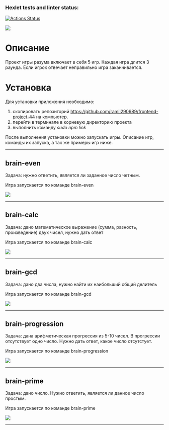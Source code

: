 ### Hexlet tests and linter status:
[![Actions Status](https://github.com/ramil290989/frontend-project-44/workflows/hexlet-check/badge.svg)](https://github.com/ramil290989/frontend-project-44/actions)

<a href="https://codeclimate.com/github/ramil290989/frontend-project-44/maintainability"><img src="https://api.codeclimate.com/v1/badges/c612512fa63c8fd01ac0/maintainability" /></a>

<h1>Описание</h1>
<p>Проект игры разума включает в себя 5 игр. Каждая игра длится 3 раунда. Если игрок отвечает неправильно игра заканчивается.</p>
<h1>Установка</h1>
<p>Для установки приложения необходимо:</p>
<ol> 
    <li>скопировать репозиторий <a href="https://github.com/ramil290989/frontend-project-44">https://github.com/ramil290989/frontend-project-44</a> на компьютер.</li>
    <li>перейти в терминале в корневую директорию проекта</li>
    <li>выполнить команду <em>sudo npm link</em></li>
</ol>
<p>После выполнения установки можно запускать игры. Описание игр, команды их запуска, а так же примеры игр ниже.</p>
<hr>

<h2>brain-even</h2>
<p>Задача: нужно ответить, является ли заданное число четным.</p>
<p>Игра запускается по команде brain-even</p>
<a href="https://asciinema.org/a/527719" target="_blank"><img src="https://asciinema.org/a/527719.svg" /></a>
<hr>

<h2>brain-calc</h2>
<p>Задача: дано математическое выражение (сумма, разность, произведение) двух чисел, нужно дать ответ</p>
<p>Игра запускается по команде brain-calc</p>
<a href="https://asciinema.org/a/527720" target="_blank"><img src="https://asciinema.org/a/527720.svg" /></a>
<hr>

<h2>brain-gcd</h2>
<p>Задача: дано два числа, нужно найти их наибольший общий делитель</p>
<p>Игра запускается по команде brain-gcd</p>
<a href="https://asciinema.org/a/527760" target="_blank"><img src="https://asciinema.org/a/527760.svg" /></a>
<hr>

<h2>brain-progression</h2>
<p>Задача: дана арифметическая прогрессия из 5-10 чисел. В прогрессии отсутствует одно число. Нужно дать ответ, какое число отсутстует.</p>
<p>Игра запускается по команде brain-progression</p>
<a href="https://asciinema.org/a/527825" target="_blank"><img src="https://asciinema.org/a/527825.svg" /></a>
<hr>

<h2>brain-prime</h2>
<p>Задача: дано число. Нужно ответить, является ли данное число простым.</p>
<p>Игра запускается по команде brain-prime</p>
<a href="https://asciinema.org/a/528032" target="_blank"><img src="https://asciinema.org/a/528032.svg" /></a>
<hr>
